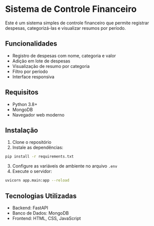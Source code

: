 # Sistema de Controle Financeiro

Este é um sistema simples de controle financeiro que permite registrar despesas, categorizá-las e visualizar resumos por período.

## Funcionalidades

- Registro de despesas com nome, categoria e valor
- Adição em lote de despesas
- Visualização de resumo por categoria
- Filtro por período
- Interface responsiva

## Requisitos

- Python 3.8+
- MongoDB
- Navegador web moderno

## Instalação

1. Clone o repositório
2. Instale as dependências:
```bash
pip install -r requirements.txt
```
3. Configure as variáveis de ambiente no arquivo `.env`
4. Execute o servidor:
```bash
uvicorn app.main:app --reload
```

## Tecnologias Utilizadas

- Backend: FastAPI
- Banco de Dados: MongoDB
- Frontend: HTML, CSS, JavaScript 